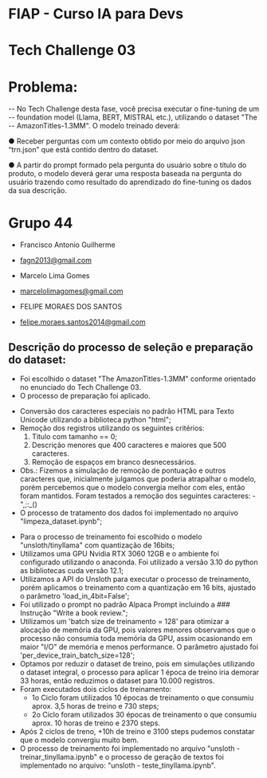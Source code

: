 # FIAP - Curso IA para Devs
# Tech Challenge 03 
# Problema: 
  -- No Tech Challenge desta fase, você precisa executar o fine-tuning de um 
  -- foundation model (Llama, BERT, MISTRAL etc.), utilizando o dataset "The
  -- AmazonTitles-1.3MM".  O modelo treinado deverá:

● Receber perguntas com um contexto obtido por meio do arquivo json
“trn.json” que está contido dentro do dataset.

● A partir do prompt formado pela pergunta do usuário sobre o título do
produto, o modelo deverá gerar uma resposta baseada na pergunta do
usuário trazendo como resultado do aprendizado do fine-tuning os
dados da sua descrição.

# Grupo 44
- Francisco Antonio Guilherme
- fagn2013@gmail.com

- Marcelo Lima Gomes
- marcelolimagomes@gmail.com

- FELIPE MORAES DOS SANTOS
- felipe.moraes.santos2014@gmail.com

## Descrição do processo de seleção e preparação do dataset:

- Foi escolhido o dataset "The AmazonTitles-1.3MM" conforme orientado no enunciado do Tech Challenge 03.
- O processo de preparação foi aplicado.
 * Conversão dos caracteres especiais no padrão HTML para Texto Unicode utilizando a biblioteca python "html";
 * Remoção dos registros utilizando os seguintes critérios:
   1. Titulo com tamanho == 0;
   2. Descrição menores que 400 caracteres e maiores que 500 caracteres.
   3. Remoção de espaços em branco desnecessários. 
 * Obs.: Fizemos a simulação de remoção de pontuação e outros caracteres que, inicialmente julgamos que poderia atrapalhar o modelo, porém percebemos que o modelo convergia melhor com eles, então foram mantidos. Foram testados a remoção dos seguintes caracteres: -\",;:_()
 * O processo de tratamento dos dados foi implementado no arquivo "limpeza_dataset.ipynb";
 
 - Para o processo de treinamento foi escolhido o modelo "unsloth/tinyllama" com quantização de 16bits;
 - Utilizamos uma GPU Nvidia RTX 3060 12GB e o ambiente foi configurado utilizando o  anaconda. Foi utilizado a versão 3.10 do python as bibliotecas cuda versão 12.1;
 - Utilizamos a API do Unsloth para executar o processo de treinamento, porém aplicamos o treinamento com a quantização em 16 bits, ajustado o parâmetro 'load_in_4bit=False';
 - Foi utilizado o prompt no padrão Alpaca Prompt incluindo a ### Instrução "Write a book review.";
 - Utilizamos um 'batch size de treinamento = 128' para otimizar a alocação de memória da GPU, pois valores menores observamos que o processo não consumia toda memória da GPU, assim ocasionando em maior "I/O" de memória e menos performance. O parâmetro ajustado foi 'per_device_train_batch_size=128';
 - Optamos por reduzir o dataset de treino, pois em simulações utilizando o dataset integral, o processo para aplicar 1 época de treino iria demorar 33 horas, então reduzimos o dataset para 10.000 registros.
 - Foram executados dois ciclos de treinamento:
    * 1o Ciclo foram utilizados 10 épocas de treinamento o que consumiu aprox. 3,5 horas de treino e 730 steps;
    * 2o Ciclo foram utilizados 30 épocas de treinamento o que consumiu aprox. 10 horas de treino e 2370 steps.
  - Após 2 ciclos de treno, +10h de treino e 3100 steps pudemos constatar que o modelo convergiu muito bem.
  - O processo de treinamento foi implementado no arquivo "unsloth - treinar_tinyllama.ipynb" e o processo de geração de textos foi implementado no arquivo: "unsloth - teste_tinyllama.ipynb".